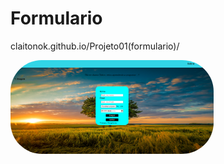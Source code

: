 # Formulario

claitonok.github.io/Projeto01(formulario)/

<img align="center" alt="pic" height="150" style="border-radius:50px;" title="Paisagem" src="https://github.com/Claitonok/Formulario/blob/main/Projeto01(formulario)/img/Trabalho%20-%20Google%20Chrome%2006_03_2023%2012_25_12.png">
